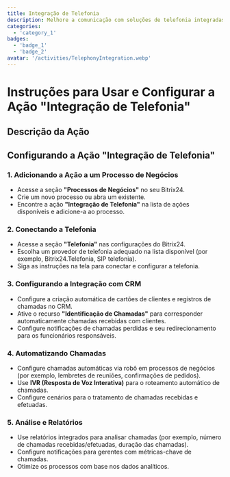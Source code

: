 ```yaml
---
title: Integração de Telefonia
description: Melhore a comunicação com soluções de telefonia integradas.
categories: 
  - 'category_1'
badges:
  - 'badge_1'
  - 'badge_2'
avatar: '/activities/TelephonyIntegration.webp'
---
```


# Instruções para Usar e Configurar a Ação "Integração de Telefonia"

## Descrição da Ação

## **Configurando a Ação "Integração de Telefonia"**

### 1. Adicionando a Ação a um Processo de Negócios
- Acesse a seção **"Processos de Negócios"** no seu Bitrix24.
- Crie um novo processo ou abra um existente.
- Encontre a ação **"Integração de Telefonia"** na lista de ações disponíveis e adicione-a ao processo.

### 2. Conectando a Telefonia
- Acesse a seção **"Telefonia"** nas configurações do Bitrix24.
- Escolha um provedor de telefonia adequado na lista disponível (por exemplo, Bitrix24.Telefonia, SIP telefonia).
- Siga as instruções na tela para conectar e configurar a telefonia.

### 3. Configurando a Integração com CRM
- Configure a criação automática de cartões de clientes e registros de chamadas no CRM.
- Ative o recurso **"Identificação de Chamadas"** para corresponder automaticamente chamadas recebidas com clientes.
- Configure notificações de chamadas perdidas e seu redirecionamento para os funcionários responsáveis.

### 4. Automatizando Chamadas
- Configure chamadas automáticas via robô em processos de negócios (por exemplo, lembretes de reuniões, confirmações de pedidos).
- Use **IVR (Resposta de Voz Interativa)** para o roteamento automático de chamadas.
- Configure cenários para o tratamento de chamadas recebidas e efetuadas.

### 5. Análise e Relatórios
- Use relatórios integrados para analisar chamadas (por exemplo, número de chamadas recebidas/efetuadas, duração das chamadas).
- Configure notificações para gerentes com métricas-chave de chamadas.
- Otimize os processos com base nos dados analíticos.